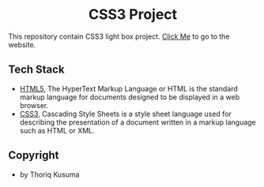 <h1 align="center"><b>CSS3 Project</b></h1>

<p>This repository contain CSS3 light box project. 
<a target="_blank" rel="noopener noreferrer" href="https://prmdtya.github.io/vanilla-css3-project/">Click Me</a>
to go to the website.</p>

## **Tech Stack**

- [HTML5](https://www.w3schools.com/html/), The HyperText Markup Language or HTML is the standard markup language for documents designed to be displayed in a web browser.
- [CSS3](https://www.w3schools.com/css/), Cascading Style Sheets is a style sheet language used for describing the presentation of a document written in a markup language such as HTML or XML.

## Copyright

- by Thoriq Kusuma
